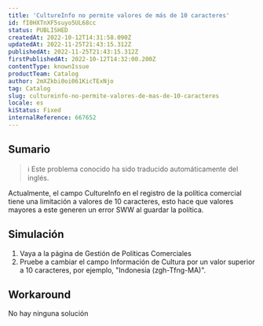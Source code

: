 ```yaml
---
title: 'CultureInfo no permite valores de más de 10 caracteres'
id: fI0HXTnXF5suyo5UL68cc
status: PUBLISHED
createdAt: 2022-10-12T14:31:58.090Z
updatedAt: 2022-11-25T21:43:15.312Z
publishedAt: 2022-11-25T21:43:15.312Z
firstPublishedAt: 2022-10-12T14:32:00.200Z
contentType: knownIssue
productTeam: Catalog
author: 2mXZkbi0oi061KicTExNjo
tag: Catalog
slug: cultureinfo-no-permite-valores-de-mas-de-10-caracteres
locale: es
kiStatus: Fixed
internalReference: 667652
---
```


## Sumario

>ℹ️ Este problema conocido ha sido traducido automáticamente del inglés.


Actualmente, el campo CultureInfo en el registro de la política comercial tiene una limitación a valores de 10 caracteres, esto hace que valores mayores a este generen un error SWW al guardar la política.



## Simulación



1. Vaya a la página de Gestión de Políticas Comerciales
2. Pruebe a cambiar el campo Información de Cultura por un valor superior a 10 caracteres, por ejemplo, "Indonesia (zgh-Tfng-MA)".



## Workaround


No hay ninguna solución

